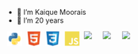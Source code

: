 - 🔭 I’m Kaique Moorais
- 🌱 I’m 20 years



<div style='display: flex; justify-content: space-around; width: 270px;'>
    <img width="30px" src="https://raw.githubusercontent.com/devicons/devicon/master/icons/python/python-original.svg">
    <img width="30px" src="https://raw.githubusercontent.com/devicons/devicon/master/icons/html5/html5-original.svg">
    <img width="30px" src="https://raw.githubusercontent.com/devicons/devicon/master/icons/css3/css3-original.svg">
    <img width="30px" src="https://raw.githubusercontent.com/devicons/devicon/master/icons/javascript/javascript-plain.svg">
    <img width="30px" src="https://cdn-icons-png.flaticon.com/128/1048/1048877.png">
    <img width="30px" src="https://cdn-icons-png.flaticon.com/128/919/919830.png">
    <img width="30px" src="https://cdn-icons-png.flaticon.com/128/919/919854.png">
</div>
